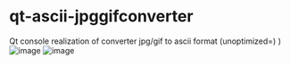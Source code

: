# qt-ascii-jpggifconverter
Qt console realization of converter jpg/gif to ascii format (unoptimized=) )
![image](https://user-images.githubusercontent.com/75864292/200098710-3b5f4f59-65cf-47e3-95db-d7457c8319f1.png)
![image](https://user-images.githubusercontent.com/75864292/200098715-5d18edad-58c5-40b2-973f-6c3ec3d60ab4.png)
